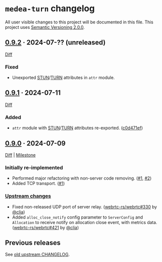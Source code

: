 `medea-turn` changelog
======================

All user visible changes to this project will be documented in this file. This project uses [Semantic Versioning 2.0.0].




## [0.9.2] · 2024-07-?? (unreleased)
[0.9.2]: /../../tree/v0.9.2

[Diff](/../../compare/v0.9.1...v0.9.2)

### Fixed

- Unexported [STUN]/[TURN] attributes in `attr` module.




## [0.9.1] · 2024-07-11
[0.9.1]: /../../tree/v0.9.1

[Diff](/../../compare/v0.9.0...v0.9.1)

### Added

- `attr` module with [STUN]/[TURN] attributes re-exported. ([c0d471ef])

[c0d471ef]: /../../commit/c0d471efd19b6dc35163956001d31dc09150fe8d




## [0.9.0] · 2024-07-09
[0.9.0]: /../../tree/v0.9.0

[Diff](/../../compare/89285ceba23dc57fc99386cb978d2d23fe909437...v0.9.0) | [Milestone](/../../milestone/1)

### Initially re-implemented

- Performed major refactoring with non-server code removing. ([#1], [#2])
- Added TCP transport. ([#1])

### [Upstream changes](https://github.com/webrtc-rs/webrtc/blob/89285ceba23dc57fc99386cb978d2d23fe909437/turn/CHANGELOG.md#unreleased)

- Fixed non-released UDP port of server relay. ([webrtc-rs/webrtc#330] by [@clia])
- Added `alloc_close_notify` config parameter to `ServerConfig` and `Allocation` to receive notify on allocation close event, with metrics data. ([webrtc-rs/webrtc#421] by [@clia])

[@clia]: https://github.com/clia
[#1]: /../../pull/1
[#2]: /../../pull/2
[webrtc-rs/webrtc#330]: https://github.com/webrtc-rs/webrtc/pull/330
[webrtc-rs/webrtc#421]: https://github.com/webrtc-rs/webrtc/pull/421




## Previous releases

See [old upstream CHANGELOG](https://github.com/webrtc-rs/webrtc/blob/turn-v0.6.1/turn/CHANGELOG.md).




[Semantic Versioning 2.0.0]: https://semver.org
[STUN]: https://en.wikipedia.org/wiki/STUN
[TURN]: https://en.wikipedia.org/wiki/TURN
